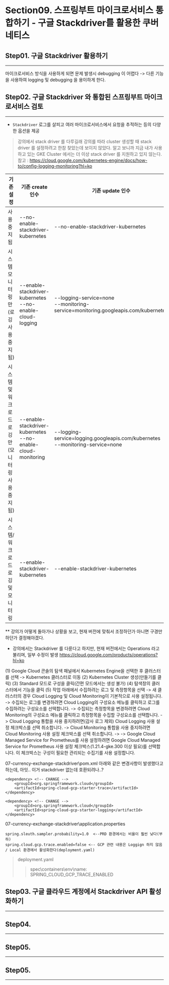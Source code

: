 # Section09. 스프링부트  마이크로서비스 통합하기 - 구글 Stackdriver를 활용한 쿠버네티스
## Step01. 구글 Stackdriver 활용하기
---
마이크로서비스 방식을  사용하게 되면 문제 발생시 debugging 이 어렵다
-> 다른 기능을 사용하여 logging 및 debugging 을 용이하게 한다.

## Step02. 구글 Stackdriver 와 통합된 스프링부트  마이크로서비스 검토
---

- `Stackdriver`
로그를 살피고 여러 마이크로서비스에서 요청을 추적하는 등의 다양한 옵션을 제공

> 강의에서 stack driver 를 다루길래 강의를 따라 cluster 생성할 때 stack driver 를 설정하려고 한참 찾았는데 보이지 않았다.
> 알고 보니까 지금 내가 사용하고 있는 GKE Cluster 에서는 더 이상 stack driver 를 지원하고 있지 않는다.
> 참고 : https://cloud.google.com/kubernetes-engine/docs/how-to/config-logging-monitoring?hl=ko

|기존 설정	|기존 create 인수|기존 update 인수|새로운 create 및 update 인수
|---|---|---|---|
|사용 중지됨|--no-enable-stackdriver-kubernetes|--no-enable-stackdriver-kubernetes|--logging=NONE<br> --monitoring=NONE|
|시스템 모니터링만(로깅 사용 중지됨)|--enable-stackdriver-kubernetes<br> --no-enable-cloud-logging|--logging-service=none<br> --monitoring-service=monitoring.googleapis.com/kubernetes|--logging=NONE<br>--monitoring=SYSTEM|
|시스템 및 워크로드 로깅만(모니터링 사용 중지됨)|--enable-stackdriver-kubernetes<br>--no-enable-cloud-monitoring|--logging-service=logging.googleapis.com/kubernetes<br>--monitoring-service=none|--logging=SYSTEM,WORKLOAD<br>--monitoring=NONE|
|시스템/워크로드 로깅 및 모니터링|--enable-stackdriver-kubernetes|--enable-stackdriver-kubernetes|--logging=SYSTEM,WORKLOAD<br>--monitoring=SYSTEM|

** 강의가 어떻게 돌아가나 상황을 보고, 현재 버전에 맞춰서 조정하던가 아니면 구경만 하던가 결정해야겠다.

- 강의에서는 Stackdriver 를 다룬다고 하지만, 현재 버전에서는 Operations 라고 불리며, 일부 수정이 발생
  https://cloud.google.com/products/operations?hl=ko

(1) Google Cloud 콘솔의 탐색 패널에서 Kubernetes Engine을 선택한 후 클러스터를 선택 -> Kubernetes 클러스터로 이동
(2) Kubernetes Cluster 생성(만들기를 클릭)
(3) Standard 모드로 구성을 클릭(간편 모드에서는 생성 불가)
(4) 탐색창의 클러스터에서 기능을 클릭
(5) 작업 아래에서 수집하려는 로그 및 측정항목을 선택
-> 새 클러스터의 경우 Cloud Logging 및 Cloud Monitoring이 기본적으로 사용 설정됩니다.
-> 수집되는 로그를 변경하려면 Cloud Logging의 구성요소 메뉴를 클릭하고 로그를 수집하려는 구성요소를 선택합니다.
-> 수집되는 측정항목을 변경하려면 Cloud Monitoring의 구성요소 메뉴를 클릭하고 측정항목을 수집할 구성요소를 선택합니다.
-> Cloud Logging 통합을 사용 중지하려면(감사 로그 제외) Cloud Logging 사용 설정 체크박스를 선택 취소합니다.
-> Cloud Monitoring 통합을 사용 중지하려면 Cloud Monitoring 사용 설정 체크박스를 선택 취소합니다.
-> -> Google Cloud Managed Service for Prometheus를 사용 설정하려면 Google Cloud Managed Service for Prometheus 사용 설정 체크박스(1.21.4-gke.300 이상 필요)를 선택합니다. 이 체크박스는 구성이 필요한 관리되는 수집기를 사용 설정합니다.

07-currency-exchange-stackdriver\pom.xml 
아래와 같은 변경사항이 발생했다고 하는데, 아잇.. 이거 stackdriver 없는데 호환되려나..?
```
<dependency> <!-- CHANGE -->
	<groupId>org.springframework.cloud</groupId>
	<artifactId>spring-cloud-gcp-starter-trace</artifactId>
</dependency>

<dependency> <!-- CHANGE -->
	<groupId>org.springframework.cloud</groupId>
	<artifactId>spring-cloud-gcp-starter-logging</artifactId>
</dependency>
```

07-currency-exchange-stackdriver\application.properties
```
spring.sleuth.sampler.probability=1.0  <--PRD 환경에서는 비율이 훨씬 낮다(부하)
spring.cloud.gcp.trace.enabled=false <-- GCP 관련 내용은 Loggign 하지 않음 / Local 환경에서 활성화한다(deployment.yaml)
```
> deployment.yaml
>> spec\containers\env\name: SPRING_CLOUD_GCP_TRACE_ENABLED

## Step03. 구글 클라우드 계정에서 Stackdriver API 활성화하기
---


## Step04.
---


## Step05.
---


## Step05.
---

